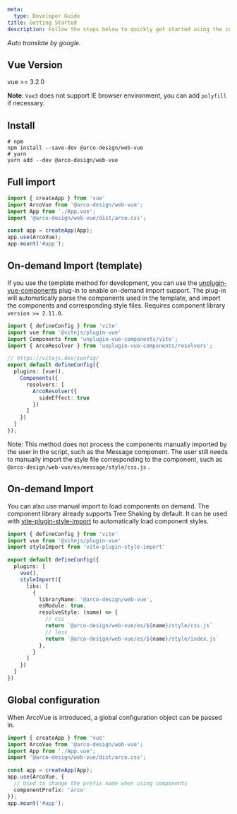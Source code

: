 ```yaml
meta:
  type: Developer Guide
title: Getting Started
description: Follow the steps below to quickly get started using the component library.
```

*Auto translate by google.*

## Vue Version

vue >= 3.2.0

**Note**: `Vue3` does not support IE browser environment, you can add `polyfill` if necessary.

## Install

```shell
# npm
npm install --save-dev @arco-design/web-vue
# yarn
yarn add --dev @arco-design/web-vue
```

## Full import

```ts
import { createApp } from 'vue'
import ArcoVue from '@arco-design/web-vue';
import App from './App.vue';
import '@arco-design/web-vue/dist/arco.css';

const app = createApp(App);
app.use(ArcoVue);
app.mount('#app');
```

## On-demand Import (template)

If you use the template method for development, you can use the [unplugin-vue-components](https://github.com/antfu/unplugin-vue-components) plug-in to enable on-demand import support.
The plug-in will automatically parse the components used in the template, and import the components and corresponding style files.
Requires component library `version >= 2.11.0`.

```ts
import { defineConfig } from 'vite'
import vue from '@vitejs/plugin-vue'
import Components from 'unplugin-vue-components/vite';
import { ArcoResolver } from 'unplugin-vue-components/resolvers';

// https://vitejs.dev/config/
export default defineConfig({
  plugins: [vue(),
    Components({
      resolvers: [
        ArcoResolver({
          sideEffect: true
        })
      ]
    })
  ]
});
```

Note: This method does not process the components manually imported by the user in the script, such as the Message component. The user still needs to manually import the style file corresponding to the component, such as `@arco-design/web-vue/es/message/style/css.js` .

## On-demand Import

You can also use manual import to load components on demand. The component library already supports Tree Shaking by default. It can be used with [vite-plugin-style-import](https://github.com/vbenjs/vite-plugin-style-import) to automatically load component styles.

```ts
import { defineConfig } from 'vite'
import vue from '@vitejs/plugin-vue'
import styleImport from 'vite-plugin-style-import'

export default defineConfig({
  plugins: [
    vue(),
    styleImport({
      libs: [
        {
          libraryName: '@arco-design/web-vue',
          esModule: true,
          resolveStyle: (name) => {
            // css
            return `@arco-design/web-vue/es/${name}/style/css.js`
            // less
            return `@arco-design/web-vue/es/${name}/style/index.js`
          },
        }
      ]
    })
  ]
})
```

## Global configuration
When ArcoVue is introduced, a global configuration object can be passed in.

```ts
import { createApp } from 'vue'
import ArcoVue from '@arco-design/web-vue';
import App from './App.vue';
import '@arco-design/web-vue/dist/arco.css';

const app = createApp(App);
app.use(ArcoVue, {
  // Used to change the prefix name when using components
  componentPrefix: 'arco'
});
app.mount('#app');
```
